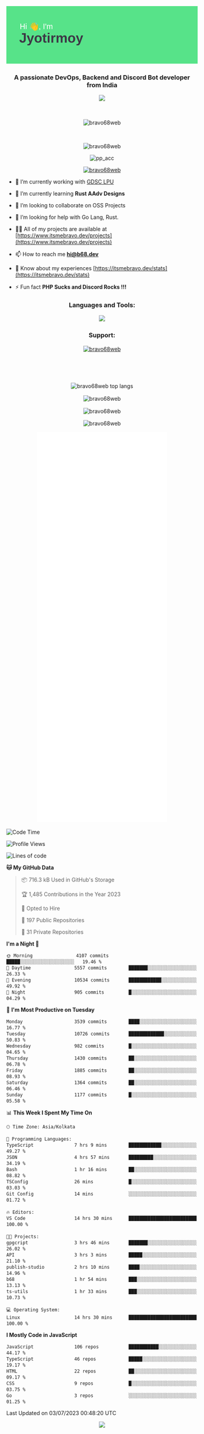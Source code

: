 <p align="center"><img src="header.png"></p>
<h3 align="center">A passionate DevOps, Backend and Discord Bot developer from India</h3>

<p align="center"><a href="https://discord.com/users/457039372009865226"><img src="https://lanyard-profile-readme.vercel.app/api/457039372009865226"></a></p>
                           
<br>
<p align="center"> <img src="https://komarev.com/ghpvc/?username=bravo68web&label=Profile%20views&color=0e75b6&style=flat" alt="bravo68web" /> </p>
<br>


<p align="center"><img src="https://github-profile-trophy.vercel.app/?username=bravo68web&theme=discord&column=3&row=2" alt="bravo68web" /> </p>
<p align="center"><img src="https://osu-embed.b68dev.xyz/pp_acc" alt="pp_acc" /> </p>

<p align="center"> <a href="https://twitter.com/bravo68web" target="blank"><img src="https://img.shields.io/twitter/follow/bravo68web?logo=twitter&style=for-the-badge" alt="bravo68web" /></a> </p>

- 🔭 I’m currently working with [GDSC LPU](https://gdsclpu.live/)

- 🌱 I’m currently learning **Rust AAdv Designs**

- 👯 I’m looking to collaborate on OSS Projects

- 🤝 I’m looking for help with Go Lang, Rust.

- 👨‍💻 All of my projects are available at [https://www.itsmebravo.dev/projects](https://www.itsmebravo.dev/projects)

<!-- - 💬 Ask me about **DF Techs** -->

- 📫 How to reach me **hi@b68.dev**

- 📄 Know about my experiences [https://itsmebravo.dev/stats](https://itsmebravo.dev/stats)

- ⚡ Fun fact **PHP Sucks and Discord Rocks !!!**

<h3 align="center">Languages and Tools:</h3>
<p align="center"> 
<img src="https://skillicons.dev/icons?i=aws,bash,c,cs,cpp,cloudflare,css,dart,devto,discord,bots,docker,electron,ember,emotion,express,fastapi,figma,firebase,flask,gcp,git,github,githubactions,go,gitlab,graphql,heroku,html,ai,ipfs,js,jest,linux,md,mastodon,mongodb,neovim,netlify,nextjs,nginx,nodejs,postgres,postman,powershell,py,react,redis,regex,replit,rocket,rust,sqlite,mysql,stackoverflow,styledcomponents,supabase,sentry,solidity,svg,tailwind,tauri,twitter,ts,unity,v,vercel,vim,vite,wasm,webpack,workers&perline=8&theme=dark" />
</p>

<h3 align="center">Support:</h3>
<p align="center"><a href="https://www.buymeacoffee.com/bravo68web"> <img align="center" src="https://cdn.buymeacoffee.com/buttons/v2/default-yellow.png" height="50" width="210" alt="bravo68web" /></a></p><br><br>
<br>

<p align="center"> <img align="center" src="https://github-readme-stats-sync.vercel.app/api/top-langs?username=bravo68web&count_private=true&show_icons=true&theme=radical&border_radius=10&&langs_count=10&layout=compact" alt="bravo68web top langs" /></p>

<p align="center"> <img align="center" src="https://github-readme-stats-sync.vercel.app/api?username=bravo68web&count_private=true&show_icons=true&theme=radical&border_radius=10" alt="bravo68web" /></p>

<p align="center"> <img align="center" src="https://github-readme-streak-stats.herokuapp.com?user=bravo68web&theme=dracula&hide_border=true" alt="bravo68web" /></p>

<p align="center"> <img align="center" src="https://github-readme-stats-sync.vercel.app/api/wakatime?username=bravo68web&count_private=true&show_icons=true&theme=aura_dark&border_radius=10&&langs_count=10&layout=compact&range=last_7_days" alt="bravo68web" /></p>

<p align="center"><img src="https://raw.githubusercontent.com/BRAVO68WEB/BRAVO68WEB/master/github-metrics.svg"></p>

<!--START_SECTION:waka-->
![Code Time](http://img.shields.io/badge/Code%20Time-5%2C009%20hrs%2043%20mins-blue)

![Profile Views](http://img.shields.io/badge/Profile%20Views-7-blue)

![Lines of code](https://img.shields.io/badge/From%20Hello%20World%20I%27ve%20Written-62.1%20million%20lines%20of%20code-blue)

**🐱 My GitHub Data** 

> 📦 716.3 kB Used in GitHub's Storage 
 > 
> 🏆 1,485 Contributions in the Year 2023
 > 
> 💼 Opted to Hire
 > 
> 📜 197 Public Repositories 
 > 
> 🔑 31 Private Repositories 
 > 
**I'm a Night 🦉** 

```text
🌞 Morning                4107 commits        █████░░░░░░░░░░░░░░░░░░░░   19.46 % 
🌆 Daytime                5557 commits        ███████░░░░░░░░░░░░░░░░░░   26.33 % 
🌃 Evening                10534 commits       ████████████░░░░░░░░░░░░░   49.92 % 
🌙 Night                  905 commits         █░░░░░░░░░░░░░░░░░░░░░░░░   04.29 % 
```
📅 **I'm Most Productive on Tuesday** 

```text
Monday                   3539 commits        ████░░░░░░░░░░░░░░░░░░░░░   16.77 % 
Tuesday                  10726 commits       █████████████░░░░░░░░░░░░   50.83 % 
Wednesday                982 commits         █░░░░░░░░░░░░░░░░░░░░░░░░   04.65 % 
Thursday                 1430 commits        ██░░░░░░░░░░░░░░░░░░░░░░░   06.78 % 
Friday                   1885 commits        ██░░░░░░░░░░░░░░░░░░░░░░░   08.93 % 
Saturday                 1364 commits        ██░░░░░░░░░░░░░░░░░░░░░░░   06.46 % 
Sunday                   1177 commits        █░░░░░░░░░░░░░░░░░░░░░░░░   05.58 % 
```


📊 **This Week I Spent My Time On** 

```text
🕑︎ Time Zone: Asia/Kolkata

💬 Programming Languages: 
TypeScript               7 hrs 9 mins        ████████████░░░░░░░░░░░░░   49.27 % 
JSON                     4 hrs 57 mins       █████████░░░░░░░░░░░░░░░░   34.19 % 
Bash                     1 hr 16 mins        ██░░░░░░░░░░░░░░░░░░░░░░░   08.82 % 
TSConfig                 26 mins             █░░░░░░░░░░░░░░░░░░░░░░░░   03.03 % 
Git Config               14 mins             ░░░░░░░░░░░░░░░░░░░░░░░░░   01.72 % 

🔥 Editors: 
VS Code                  14 hrs 30 mins      █████████████████████████   100.00 % 

🐱‍💻 Projects: 
gpgcript                 3 hrs 46 mins       ███████░░░░░░░░░░░░░░░░░░   26.02 % 
API                      3 hrs 3 mins        █████░░░░░░░░░░░░░░░░░░░░   21.10 % 
publish-studio           2 hrs 10 mins       ████░░░░░░░░░░░░░░░░░░░░░   14.96 % 
b68                      1 hr 54 mins        ███░░░░░░░░░░░░░░░░░░░░░░   13.13 % 
ts-utils                 1 hr 33 mins        ███░░░░░░░░░░░░░░░░░░░░░░   10.73 % 

💻 Operating System: 
Linux                    14 hrs 30 mins      █████████████████████████   100.00 % 
```

**I Mostly Code in JavaScript** 

```text
JavaScript               106 repos           ███████████░░░░░░░░░░░░░░   44.17 % 
TypeScript               46 repos            █████░░░░░░░░░░░░░░░░░░░░   19.17 % 
HTML                     22 repos            ██░░░░░░░░░░░░░░░░░░░░░░░   09.17 % 
CSS                      9 repos             █░░░░░░░░░░░░░░░░░░░░░░░░   03.75 % 
Go                       3 repos             ░░░░░░░░░░░░░░░░░░░░░░░░░   01.25 % 
```




 Last Updated on 03/07/2023 00:48:20 UTC
<!--END_SECTION:waka-->

<p align="center"><img src="https://bravo68web.me/images/header_.png"></p>

